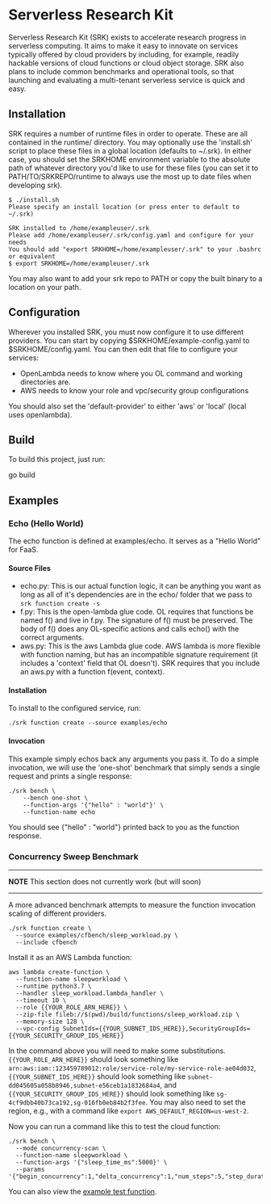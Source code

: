 # Serverless Research Kit

Serverless Research Kit (SRK) exists to accelerate research progress in serverless computing.
It aims to make it easy to innovate on services typically offered by cloud providers by including, for example,
readily hackable versions of cloud functions or cloud object storage. SRK also plans to include common benchmarks
and operational tools, so that launching and evaluating a multi-tenant serverless service is quick and easy.

## Installation
SRK requires a number of runtime files in order to operate. These are all
contained in the runtime/ directory. You may optionally use the 'install.sh'
script to place these files in a global location (defaults to ~/.srk). In either case, you should
set the SRKHOME environment variable to the absolute path of whatever directory
you'd like to use for these files (you can set it to PATH/TO/SRKREPO/runtime to
always use the most up to date files when developing srk).

    $ ./install.sh
    Please specify an install location (or press enter to default to ~/.srk)

    SRK installed to /home/exampleuser/.srk
    Please add /home/exampleuser/.srk/config.yaml and configure for your needs
    You should add "export SRKHOME=/home/exampleuser/.srk" to your .bashrc or equivalent
    $ export SRKHOME=/home/exampleuser/.srk

You may also want to add your srk repo to PATH or copy the built binary to a
location on your path.

## Configuration
Wherever you installed SRK, you must now configure it to use different
providers. You can start by copying $SRKHOME/example-config.yaml to
$SRKHOME/config.yaml. You can then edit that file to configure your services:

* OpenLambda needs to know where you OL command and working directories are.
* AWS needs to know your role and vpc/security group configurations

You should also set the 'default-provider' to either 'aws' or 'local' (local
uses openlambda).

## Build
To build this project, just run:

  go build

## Examples

### Echo (Hello World)
The echo function is defined at examples/echo. It serves as a "Hello World" for
FaaS.

#### Source Files
* echo.py: This is our actual function logic, it can be anything you want as
  long as all of it's dependencies are in the echo/ folder that we pass to
``srk function create -s``
* f.py: This is the open-lambda glue code. OL requires that functions be named
  f() and live in f.py. The signature of f() must be preserved. The body of f()
  does any OL-specific actions and calls echo() with the correct arguments.
* aws.py: This is the aws Lambda glue code. AWS lambda is more flexible with
  function naming, but has an incompatible signature requirement (it includes a
  'context' field that OL doesn't). SRK requires that you include an aws.py
  with a function f(event, context).

#### Installation
To install to the configured service, run:

    ./srk function create --source examples/echo

#### Invocation
This example simply echos back any arguments you pass it. To do a simple
invocation, we will use the 'one-shot' benchmark that simply sends a single
request and prints a single response:

    ./srk bench \
        --bench one-shot \
        --function-args '{"hello" : "world"}' \
        --function-name echo

You should see {"hello" : "world"} printed back to you as the function response.

### Concurrency Sweep Benchmark 
______
**NOTE**
This section does not currently work (but will soon)
______

A more advanced benchmark attempts to measure the function invocation scaling
of different providers.

```
./srk function create \
  --source examples/cfbench/sleep_workload.py \
  --include cfbench
```

Install it as an AWS Lambda function:
```
aws lambda create-function \
  --function-name sleepworkload \
  --runtime python3.7 \
  --handler sleep_workload.lambda_handler \
  --timeout 10 \
  --role {{YOUR_ROLE_ARN_HERE}} \
  --zip-file fileb://$(pwd)/build/functions/sleep_workload.zip \
  --memory-size 128 \
  --vpc-config SubnetIds={{YOUR_SUBNET_IDS_HERE}},SecurityGroupIds={{YOUR_SECURITY_GROUP_IDS_HERE}}
```

In the command above you will need to make some substitutions.
`{{YOUR_ROLE_ARN_HERE}}` should look something like `arn:aws:iam::123459789012:role/service-role/my-service-role-ae04d032`,
`{{YOUR_SUBNET_IDS_HERE}}` should look something like `subnet-dd045605a058b8946,subnet-e56ceb1a1832684a4`, and
`{{YOUR_SECURITY_GROUP_IDS_HERE}}` should look something like `sg-4cf9dbb40b73ca192,sg-016fb0eb84b2f3fee`.
You may also need to set the region, e.g., with a command like `export AWS_DEFAULT_REGION=us-west-2`.

Now you can run a command like this to test the cloud function:

```
./srk bench \
  --mode concurrency-scan \
  --function-name sleepworkload \
  --function-args '{"sleep_time_ms":5000}' \
  --params '{"begin_concurrency":1,"delta_concurrency":1,"num_steps":5,"step_duration":5}'
```

You can also view the [example test function](examples/cfbench/sleep_workload.py).
